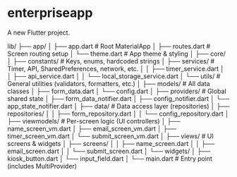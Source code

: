 # enterpriseapp

A new Flutter project.

lib/
├── app/
│   ├── app.dart                # Root MaterialApp
│   ├── routes.dart             # Screen routing setup
│   └── theme.dart              # App theme & styling
│
├── core/
│   ├── constants/              # Keys, enums, hardcoded strings
│   ├── services/               # Timer, API, SharedPreferences, network, etc.
│   │   ├── timer_service.dart
│   │   ├── api_service.dart
│   │   └── local_storage_service.dart
│   └── utils/                  # General utilities (validators, formatters, etc.)
│
├── models/                     # All data classes
│   ├── form_data.dart
│   └── config.dart
│
├── providers/                 # Global shared state
│   ├── form_data_notifier.dart
│   ├── config_notifier.dart
│   └── app_state_notifier.dart
│
├── data/                      # Data access layer (repositories)
│   ├── repositories/
│   │   ├── form_repository.dart
│   │   └── config_repository.dart
│
├── viewmodels/               # Per-screen logic (UI controllers)
│   ├── name_screen_vm.dart
│   ├── email_screen_vm.dart
│   ├── timer_screen_vm.dart
│   └── submit_screen_vm.dart
│
├── views/                    # UI screens & widgets
│   ├── screens/
│   │   ├── name_screen.dart
│   │   ├── email_screen.dart
│   │   └── submit_screen.dart
│   └── widgets/
│       ├── kiosk_button.dart
│       └── input_field.dart
│
└── main.dart                 # Entry point (includes MultiProvider)